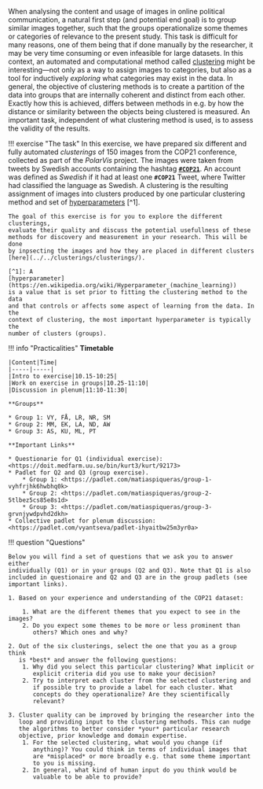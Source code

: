 When analysing the content and usage of images in online political
communication, a natural first step (and potential end goal) is to group
similar images together, such that the groups operationalize some themes or
categories of relevance to the present study. This task is difficult for many
reasons, one of them being that if done manually by the researcher, it may be
very time consuming or even infeasible for large datasets. In this context, an
automated and computational method called
[clustering](https://en.wikipedia.org/wiki/Cluster_analysis) might be
interesting—not only as a way to assign images to categories, but also as a
tool for inductively *exploring* what categories may exist in the data. In
general, the objective of clustering methods is to create a partition of the
data into groups that are internally coherent and distinct from each other.
Exactly how this is achieved, differs between methods in e.g. by how the
distance or similarity between the objects being clustered is measured. An
important task, independent of what clustering method is used, is to
assess the validity of the results. 


!!! exercise "The task"
	In this exercise, we have prepared six different and fully automated
	*clusterings* of 150 images from the COP21 conference, collected as part of
	the *PolarVis* project. The images were taken from tweets by Swedish
	accounts containing the hashtag
	**[`#COP21`](https://twitter.com/search/?q=%28%23COP21)**. An account was
	defined as *Swedish* if it had at least one **`#COP21`** Tweet, where
	Twitter had classified the language as Swedish. A clustering is the
	resulting assignment of images into clusters produced by one particular
	clustering method and set of
	[hyperparameters](https://en.wikipedia.org/wiki/Hyperparameter_(machine_learning))
	[^1]. 

	The goal of this exercise is for you to explore the different clusterings,
	evaluate their quality and discuss the potential usefullness of these
	methods for discovery and measurement in your research. This will be done
	by inpsecting the images and how they are placed in different clusters
	[here](../../clusterings/clusterings/).

	[^1]: A
	[hyperparameter](https://en.wikipedia.org/wiki/Hyperparameter_(machine_learning))
	is a value that is set prior to fitting the clustering method to the data
	and that controls or affects some aspect of learning from the data. In the
	context of clustering, the most important hyperparameter is typically the
	number of clusters (groups).


!!! info "Practicalities"
	**Timetable**

	|Content|Time|
	|-----|-----|
	|Intro to exercise|10.15-10:25|
	|Work on exercise in groups|10.25-11:10|
	|Discussion in plenum|11:10-11:30|

	**Groups**

	* Group 1: VY, FÅ, LR, NR, SM
	* Group 2: MM, EK, LA, ND, AW
	* Group 3: AS, KU, ML, PT

	**Important Links**

	* Questionarie for Q1 (individual exercise): <https://doit.medfarm.uu.se/bin/kurt3/kurt/92173>
	* Padlet for Q2 and Q3 (group exercise).
		* Group 1: <https://padlet.com/matiaspiqueras/group-1-vyhfrjhk6hwbhq0k>
		* Group 2: <https://padlet.com/matiaspiqueras/group-2-5tlbez5cs85e8s1d>
		* Group 3: <https://padlet.com/matiaspiqueras/group-3-grvnjywdpvhd2dkh>
	* Collective padlet for plenum discussion: <https://padlet.com/vyantseva/padlet-ihyaitbw25m3yr0a>


!!! question "Questions"

	Below you will find a set of questions that we ask you to answer either
	individually (Q1) or in your groups (Q2 and Q3). Note that Q1 is also
	included in questionaire and Q2 and Q3 are in the group padlets (see
	important links).

	1. Based on your experience and understanding of the COP21 dataset:

	    1. What are the different themes that you expect to see in the images?
	    2. Do you expect some themes to be more or less prominent than
	       others? Which ones and why?

	2. Out of the six clusterings, select the one that you as a group think
	   is *best* and answer the following questions:
	    1. Why did you select this particular clustering? What implicit or
	       explicit criteria did you use to make your decision?
	    2. Try to interpret each cluster from the selected clustering and
	       if possible try to provide a label for each cluster. What
	       concepts do they operationalize? Are they scientifically
	       relevant?

	3. Cluster quality can be improved by bringing the researcher into the
	   loop and providing input to the clustering methods. This can nudge
	   the algorithms to better consider *your* particular research
	   objective, prior knowledge and domain expertise. 
	    1. For the selected clustering, what would you change (if
	       anything)? You could think in terms of individual images that
	       are *misplaced* or more broadly e.g. that some theme important
	       to you is missing.
	    2. In general, what kind of human input do you think would be
	       valuable to be able to provide?

